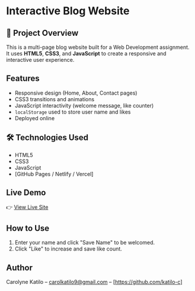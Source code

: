 # Interactive Blog Website

## 📌 Project Overview

This is a multi-page blog website built for a Web Development assignment. It uses **HTML5**, **CSS3**, and **JavaScript** to create a responsive and interactive user experience.

## Features

- Responsive design (Home, About, Contact pages)
- CSS3 transitions and animations
- JavaScript interactivity (welcome message, like counter)
- `localStorage` used to store user name and likes
- Deployed online


## 🛠️ Technologies Used

- HTML5
- CSS3
- JavaScript
- [GitHub Pages / Netlify / Vercel]

## Live Demo

👉 [View Live Site](#)

## How to Use

1. Enter your name and click "Save Name" to be welcomed.
2. Click "Like" to increase and save like count.

## Author

Carolyne Katilo – carolkatilo9@gmail.com – [https://github.com/katilo-c]

